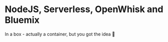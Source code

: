 # NodeJS, Serverless, OpenWhisk and Bluemix

In a box - actually a container, but you got the idea :whale:

